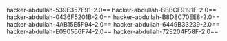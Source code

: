 hacker-abdullah-539E357E91-2.0==
hacker-abdullah-BBBCF9191F-2.0==
hacker-abdullah-0436F5201B-2.0==
hacker-abdullah-B8D8C70EE8-2.0==
hacker-abdullah-4AB15E5F94-2.0==
hacker-abdullah-6449B33239-2.0==
hacker-abdullah-E090566F74-2.0==
hacker-abdullah-72E204F58F-2.0==
